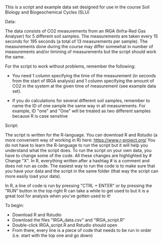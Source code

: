 This is a script and example data set designed for use in the course Soil Biology and Biogeochemical Cycles (SLU)

Data:

The data consists of CO2 measurements from an IRGA (Infra-Red Gas Analyser) for 5 different soil samples. The measurements are taken every 15 seconds for 195 seconds (a total of 13 measurements per sample). The measurements done during the course may differ somewhat in number of measurements and/or timining of measurements but the script should work the same.

For the script to work without problems, remember the following:

* You need 1 column specifying the time of the measurement (in seconds from the start of IRGA analysis) and 1 column specifying the amount of CO2 in the system at the given time of measurement (see example data set).

* If you do calculations for several different soil samples, remember to name the ID of one sample the same way in all measurements. For example, ID "one" and "One" will be treated as two different samples because R is case sensitive

Script:

The script is written for the R-language. You can download R and Rstudio (a more convenient way of working in R) here: https://www.r-project.org/
You do not have to learn the R-language to run the script but it will help you understand what the script does. To run the script on your own data, you have to change some of the code. All these changes are highlighted by # Change "X". In R, everything written after a hashtag # is a comment and does not run as code. The easiest way to run the code is to make sure that you have your data and the script in the same folder (that way the script can more easily load your data).

In R, a line of code is run by pressing "CTRL + ENTER" or by pressing the "RUN" button in the top right
R can take a while to get used to but it is a great tool for analysis when you've gotten used to it!

To begin:

* Download R and Rstudio
* Download the files "IRGA_data.csv" and "IRGA_script.R"
* Double-click IRGA_script.R and Rstudio should open
* From there, every line is a piece of code that needs to be run in order (i.e. start with the top one and go down)

